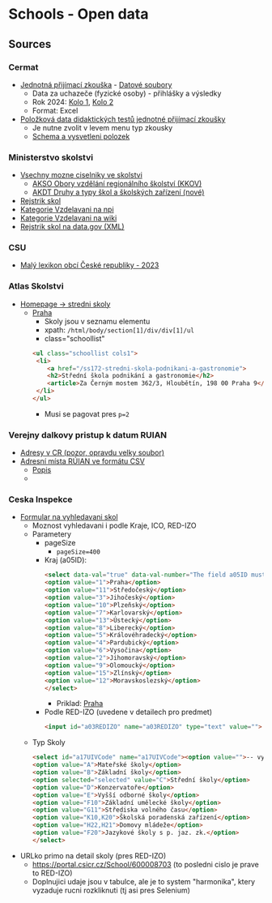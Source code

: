 # Schools - Open data

## Sources

### Cermat

-  [Jednotná přijímací zkouška](https://data.cermat.cz/menu/data-a-analyticke-vystupy-jednotna-prijimaci-zkouska) - [Datové soubory](https://data.cermat.cz/menu/data-a-analyticke-vystupy-jednotna-prijimaci-zkouska/datove-soubory)
   - Data za uchazeče (fyzické osoby) - přihlášky a výsledky
   - Rok 2024: [Kolo 1](https://data.cermat.cz/files/files/pz2024_kolo1_fyzosoby_prihlasky_vysledky.xlsx), [Kolo 2](https://data.cermat.cz/files/files/pz2024_kolo2_fyzosoby_prihlasky_vysledky.xlsx)
   - Format: Excel
 - [Položková data didaktických testů jednotné přijímací zkoušky](https://vysledky.cermat.cz/statistika/Default.aspx)
   - Je nutne zvolit v levem menu typ zkousky
   - [Schema a vysvetleni polozek](https://vysledky.cermat.cz/statistika/Info.aspx?infoid=polozkovaData_info5b)

### Ministerstvo skolstvi

- [Vsechny mozne ciselniky ve skolstvi](http://stistko.uiv.cz/katalog/ciselnik.asp?vse=Zobrazit+v%9Aechny)
  - [AKSO  Obory vzdělání regionálního školství (KKOV)](http://stistko.uiv.cz/katalog/ciselnik11x.asp?idc=AKSO&ciselnik=Obory+vzd%ECl%E1n%ED+region%E1ln%EDho+%9Akolstv%ED+%28KKOV%29&aap=on&poznamka=)
  - [AKDT  Druhy a typy škol a školských zařízení (nové)](http://stistko.uiv.cz/katalog/ciselnik11x.asp?idc=AKDT&ciselnik=Druhy+a+typy+%9Akol+a+%9Akolsk%FDch+za%F8%EDzen%ED+%28nov%E9%29&aap=on&poznamka=)
- [Rejstrik skol](https://rejstriky.msmt.cz/rejskol/)
- [Kategorie Vzdelavani na npi](https://archiv-nuv.npi.cz/t/stredni-vzdelavani.html)
- [Kategorie Vzdelavani na wiki](https://cs.wikipedia.org/wiki/Obor_vzd%C4%9Bl%C3%A1n%C3%AD)
- [Rejstrik skol na data.gov (XML)](https://data.gov.cz/datov%C3%A1-sada?iri=https%3A%2F%2Fdata.gov.cz%2Fzdroj%2Fdatov%C3%A9-sady%2F00022985%2F63989c80e16fc31c77e23ab529c76b52)

### CSU

- [Malý lexikon obcí České republiky - 2023](https://csu.gov.cz/produkty/maly-lexikon-obci-ceske-republiky-2023)

### Atlas Skolstvi

- [Homepage -> stredni skoly](https://www.atlasskolstvi.cz/stredni-skoly)
   - [Praha](https://www.atlasskolstvi.cz/stredni-skoly?region=hlm-praha)
     - Skoly jsou v seznamu elementu
     - xpath: `/html/body/section[1]/div/div[1]/ul`
     - class="schoollist"
     ``` html
     <ul class="schoollist cols1">
      <li>
         <a href="/ss172-stredni-skola-podnikani-a-gastronomie">
         <h2>Střední škola podnikání a gastronomie</h2>
         <article>Za Černým mostem 362/3, Hloubětín, 198 00 Praha 9</article>	</a>
      </li>
     </ul>
     ```
     - Musi se pagovat pres `p=2`

### Verejny dalkovy pristup k datum RUIAN

- [Adresy v CR (pozor, opravdu velky soubor)](https://vdp.cuzk.cz/vdp/ruian/vymennyformat?crKopie=on&casovyRozsah=U&svyAdresy=on&svyber=svyAdresy&search=)
- [Adresní místa RÚIAN ve formátu CSV](https://nahlizenidokn.cuzk.cz/StahniAdresniMistaRUIAN.aspx)
  - [Popis](https://vdp.cuzk.cz/vymenny_format/csv/hierarchie-prvku-ruian-popis.pdf)
  - 

### Ceska Inspekce

- [Formular na vyhledavani skol](https://portal.csicr.cz/Search/School)
  - Moznost vyhledavani i podle Kraje, ICO, RED-IZO
  - Parametery
    - pageSize
      - `pageSize=400`
    - Kraj (a05ID):
         ``` html
         <select data-val="true" data-val-number="The field a05ID must be a number." data-val-required="The a05ID field is required." id="a05ID" name="a05ID"><option value="">-- vyberte --</option>
         <option value="1">Praha</option>
         <option value="11">Středočeský</option>
         <option value="3">Jihočeský</option>
         <option value="10">Plzeňský</option>
         <option value="7">Karlovarský</option>
         <option value="13">Ústecký</option>
         <option value="8">Liberecký</option>
         <option value="5">Královéhradecký</option>
         <option value="4">Pardubický</option>
         <option value="6">Vysočina</option>
         <option value="2">Jihomoravský</option>
         <option value="9">Olomoucký</option>
         <option value="15">Zlínský</option>
         <option value="12">Moravskoslezský</option>
         </select>
         ```
      - Priklad: [Praha](https://portal.csicr.cz/Search/School/?FilterType=Default&advancedFilter=false&pageSize=25&totalFound=0&page=1&a03ICO=&a03REDIZO=&a17UIVCode=C&Lat=&Lng=&LatLngRadius=10&a03Name=&a03Street=&a03City=&a05ID=1&a09ID=)
    - Podle RED-IZO (uvedene v detailech pro predmet)
      ``` html
      <input id="a03REDIZO" name="a03REDIZO" type="text" value="">
      ```
   - Typ Skoly
      ``` html
      <select id="a17UIVCode" name="a17UIVCode"><option value="">-- vyberte --</option>
      <option value="A">Mateřské školy</option>
      <option value="B">Základní školy</option>
      <option selected="selected" value="C">Střední školy</option>
      <option value="D">Konzervatoře</option>
      <option value="E">Vyšší odborné školy</option>
      <option value="F10">Základní umělecké školy</option>
      <option value="G11">Střediska volného času</option>
      <option value="K10,K20">Školská poradenská zařízení</option>
      <option value="H22,H21">Domovy mládeže</option>
      <option value="F20">Jazykové školy s p. jaz. zk.</option>
      </select>
      ```
- URLko primo na detail skoly (pres RED-IZO)
  - https://portal.csicr.cz/School/600008703 (to posledni cislo je prave to RED-IZO)
  - Doplnujici udaje jsou v tabulce, ale je to system "harmonika", ktery vyzaduje rucni rozkliknuti (tj asi pres Selenium)
